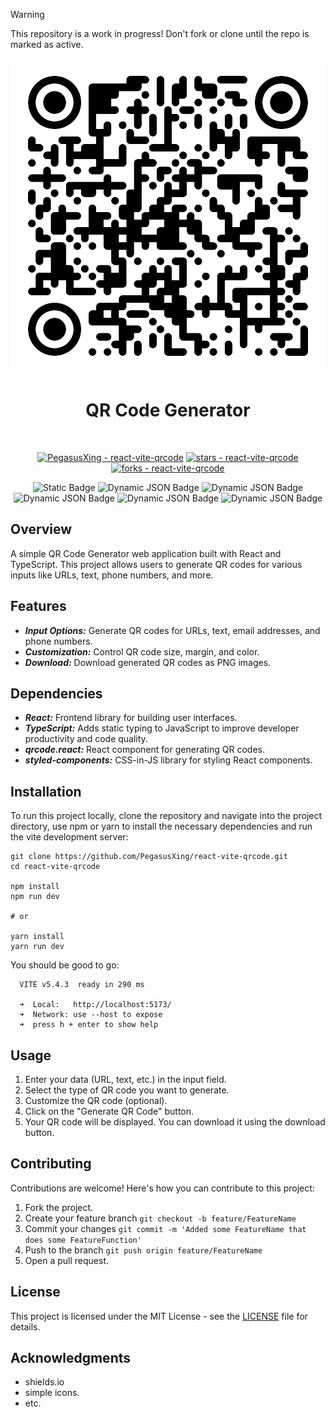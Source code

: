 
> [!WARNING]
> This repository is a work in progress! Don't fork or clone until the repo is marked as active.

<!--suppress HtmlDeprecatedAttribute -->
<div class="project-badges" align=center>

![Sample screenshot](src/assets/qr.svg)

# QR Code Generator
<br>

[![PegasusXing - react-vite-qrcode](https://img.shields.io/static/v1?label=PegasusXing&message=react-vite-qrcode&color=blue&logo=github)](https://github.com/PegasusXing/react-vite-qrcode "Go to GitHub repo")
[![stars - react-vite-qrcode](https://img.shields.io/github/stars/PegasusXing/react-vite-qrcode?style=social)](https://github.com/PegasusXing/react-vite-qrcode)
[![forks - react-vite-qrcode](https://img.shields.io/github/forks/PegasusXing/react-vite-qrcode?style=social)](https://github.com/PegasusXing/react-vite-qrcode)

![Static Badge](https://img.shields.io/badge/status-inactive-FF000D)
![Dynamic JSON Badge](https://img.shields.io/badge/dynamic/json?url=https%3A%2F%2Fraw.githubusercontent.com%2FPegasusXing%2Freact-vite-qrcode%2Fmain%2Fpackage.json&query=%24.version&style=flat&label=version&color=06B6D4)
![Dynamic JSON Badge](https://img.shields.io/badge/dynamic/json?url=https%3A%2F%2Fraw.githubusercontent.com%2FPegasusXing%2Freact-vite-qrcode%2Fmain%2Fpackage.json&query=%24.devDependencies.vite&style=flat&logo=vite&label=vite&color=646CFF)
![Dynamic JSON Badge](https://img.shields.io/badge/dynamic/json?url=https%3A%2F%2Fraw.githubusercontent.com%2FPegasusXing%2Freact-vite-qrcode%2Fmain%2Fpackage.json&query=%24.dependencies.react&style=flat&logo=react&label=react&color=61DAFB)
![Dynamic JSON Badge](https://img.shields.io/badge/dynamic/json?url=https%3A%2F%2Fraw.githubusercontent.com%2FPegasusXing%2Freact-vite-qrcode%2Fmain%2Fpackage.json&query=%24.devDependencies.typescript&style=flat&logo=typescript&label=typescript&color=3178C6)
![Dynamic JSON Badge](https://img.shields.io/badge/dynamic/json?url=https%3A%2F%2Fraw.githubusercontent.com%2FPegasusXing%2Freact-vite-qrcode%2Fmain%2Fpackage.json&query=%24.devDependencies.eslint&style=flat&logo=eslint&label=eslint&color=4B32C3)

</div>

## Overview
A simple QR Code Generator web application built with React and TypeScript. This project allows users to generate QR codes for various inputs like URLs, text, phone numbers, and more.

## Features
* ***Input Options:*** Generate QR codes for URLs, text, email addresses, and phone numbers.
* ***Customization:*** Control QR code size, margin, and color.
* ***Download:*** Download generated QR codes as PNG images.

## Dependencies
* ***React:*** Frontend library for building user interfaces.
* ***TypeScript:*** Adds static typing to JavaScript to improve developer productivity and code quality.
* ***qrcode.react:*** React component for generating QR codes.
* ***styled-components:*** CSS-in-JS library for styling React components.

## Installation
To run this project locally, clone the repository and navigate into the project directory, use npm or yarn to install the necessary dependencies and run the vite development server:
```
git clone https://github.com/PegasusXing/react-vite-qrcode.git
cd react-vite-qrcode

npm install
npm run dev

# or

yarn install
yarn run dev
```
You should be good to go:
```
  VITE v5.4.3  ready in 290 ms

  ➜  Local:   http://localhost:5173/ 
  ➜  Network: use --host to expose
  ➜  press h + enter to show help
```

## Usage
1. Enter your data (URL, text, etc.) in the input field.
2. Select the type of QR code you want to generate.
3. Customize the QR code (optional).
4. Click on the "Generate QR Code" button.
5. Your QR code will be displayed. You can download it using the download button.

## Contributing
Contributions are welcome! Here's how you can contribute to this project:
1. Fork the project.
2. Create your feature branch ``` git checkout -b feature/FeatureName ```
3. Commit your changes ``` git commit -m 'Added some FeatureName that does some FeatureFunction' ```
4. Push to the branch ``` git push origin feature/FeatureName ```
5. Open a pull request.

## License
This project is licensed under the MIT License - see the [LICENSE](https://github.com/PegasusXing/react-vite-qrcode/blob/main/LICENSE.md) file for details.

## Acknowledgments
* shields.io
* simple icons.
* etc.